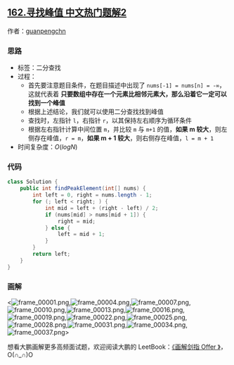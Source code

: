 ## [162.寻找峰值 中文热门题解2](https://leetcode.cn/problems/find-peak-element/solutions/100000/hua-jie-suan-fa-162-xun-zhao-feng-zhi-by-guanpengc)

作者：[guanpengchn](https://leetcode.cn/u/guanpengchn)

### 思路

- 标签：二分查找
- 过程：
  - 首先要注意题目条件，在题目描述中出现了 `nums[-1] = nums[n] = -∞`，这就代表着 **只要数组中存在一个元素比相邻元素大，那么沿着它一定可以找到一个峰值**
  - 根据上述结论，我们就可以使用二分查找找到峰值
  - 查找时，左指针 `l`，右指针 `r`，以其保持左右顺序为循环条件
  - 根据左右指针计算中间位置 `m`，并比较 `m` 与 `m+1` 的值，**如果 m 较大**，则左侧存在峰值，`r = m`，**如果 m + 1 较大**，则右侧存在峰值，`l = m + 1`
- 时间复杂度：$O(logN)$

### 代码

```Java []
class Solution {
    public int findPeakElement(int[] nums) {
        int left = 0, right = nums.length - 1;
        for (; left < right; ) {
            int mid = left + (right - left) / 2;
            if (nums[mid] > nums[mid + 1]) {
                right = mid;
            } else {
                left = mid + 1;
            }
        }
        return left;
    }
}
```

### 画解

<![frame_00001.png](https://pic.leetcode-cn.com/f1f214e320504a5f29a1cf2fa84ee3fd2ad09030527f444d7d488df7280f8eb7-frame_00001.png),![frame_00004.png](https://pic.leetcode-cn.com/a859a70a8416c246fc00ee46064e2d86cbbc3a5dd0b3cde95fc23812d7bdd070-frame_00004.png),![frame_00007.png](https://pic.leetcode-cn.com/08bf4a9418ccb46ab7bbb265268860eb2d7fe9552d16da5dc870baaa6e1ed06f-frame_00007.png),![frame_00010.png](https://pic.leetcode-cn.com/8afe9ec45d6756676746fd8b0cbeadd0cd871106f1aba9d35773418eced8705a-frame_00010.png),![frame_00013.png](https://pic.leetcode-cn.com/e09181e4e42d330105901e4a185d6d8a4b891e5e30162117241ff5f90d61da14-frame_00013.png),![frame_00016.png](https://pic.leetcode-cn.com/b186999851aafd19f66a9e8f0265a801de231f6dbce938f84184e67aaadbf5b9-frame_00016.png),![frame_00019.png](https://pic.leetcode-cn.com/48850c8205ad62537858ed12e0339be897a42fc36e87e9f0ad7ef372745c9fd5-frame_00019.png),![frame_00022.png](https://pic.leetcode-cn.com/16192a9a14ec6a5dcba27cdde5c1e99db73986631a724658e8a3b5c20bab1544-frame_00022.png),![frame_00025.png](https://pic.leetcode-cn.com/46d6077a7e02dc1c03f5483c01e310e02b6747754effb5f9686e235a610c3222-frame_00025.png),![frame_00028.png](https://pic.leetcode-cn.com/c5e70f20994c5ae210a79c2ae302a24aecfa6d569d80f7a81debb03d946098ac-frame_00028.png),![frame_00031.png](https://pic.leetcode-cn.com/83764b1c288f963ff79378afddd79d3adf0ea3e912782b0902ca944e6f0f282c-frame_00031.png),![frame_00034.png](https://pic.leetcode-cn.com/f8ed3e07e4bd327d58c6004dd8cdc928254dae8e43196acdbbdced9a14f6302d-frame_00034.png),![frame_00037.png](https://pic.leetcode-cn.com/993d7b3d0efe510b187e786f05036298bd2838a32dace0736a745f4254cadb00-frame_00037.png)>

想看大鹏画解更多高频面试题，欢迎阅读大鹏的 LeetBook：[《画解剑指 Offer 》](https://leetcode-cn.com/leetbook/detail/illustrate-lcof/)，O(∩_∩)O